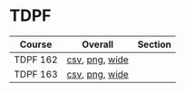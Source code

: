 # TDPF

| Course | Overall | Section |
| ------ | ------- | ------- |
| TDPF 162 | [csv](https://github.com/UCSD-Historical-Enrollment-Data/2023Spring/blob/main/overall/TDPF%20162.csv), [png](https://raw.githubusercontent.com/UCSD-Historical-Enrollment-Data/2023Spring/main/plot_overall/TDPF%20162.png), [wide](https://raw.githubusercontent.com/UCSD-Historical-Enrollment-Data/2023Spring/main/plot_overall_wide/TDPF%20162.png) |  |
| TDPF 163 | [csv](https://github.com/UCSD-Historical-Enrollment-Data/2023Spring/blob/main/overall/TDPF%20163.csv), [png](https://raw.githubusercontent.com/UCSD-Historical-Enrollment-Data/2023Spring/main/plot_overall/TDPF%20163.png), [wide](https://raw.githubusercontent.com/UCSD-Historical-Enrollment-Data/2023Spring/main/plot_overall_wide/TDPF%20163.png) |  |
